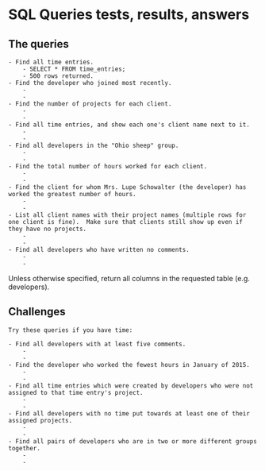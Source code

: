 # SQL Queries tests, results, answers

## The queries

    - Find all time entries.
        - SELECT * FROM time_entries;
        - 500 rows returned.
    - Find the developer who joined most recently.
        - 
        -
    - Find the number of projects for each client.
        -
        -
    - Find all time entries, and show each one's client name next to it.
        -
        -
    - Find all developers in the "Ohio sheep" group.
        -
        -
    - Find the total number of hours worked for each client.
        -
        -
    - Find the client for whom Mrs. Lupe Schowalter (the developer) has worked the greatest number of hours.
        -
        -
    - List all client names with their project names (multiple rows for one client is fine).  Make sure that clients still show up even if they have no projects.
        -
        -
    - Find all developers who have written no comments.
        -
        -

Unless otherwise specified, return all columns in the requested table (e.g. developers).

## Challenges

    Try these queries if you have time:

    - Find all developers with at least five comments.
        -
        -
    - Find the developer who worked the fewest hours in January of 2015.
        -
        -
    - Find all time entries which were created by developers who were not assigned to that time entry's project.
        -
        -
    - Find all developers with no time put towards at least one of their assigned projects.
        -
        -
    - Find all pairs of developers who are in two or more different groups together.
        -
        -
